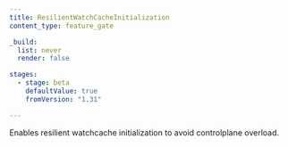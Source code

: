 ```yaml
---
title: ResilientWatchCacheInitialization
content_type: feature_gate

_build:
  list: never
  render: false

stages:
  - stage: beta 
    defaultValue: true
    fromVersion: "1.31"

---
```

Enables resilient watchcache initialization to avoid controlplane overload.
